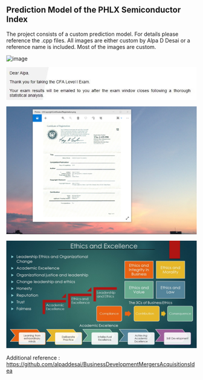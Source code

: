 ## Prediction Model of the PHLX Semiconductor Index

The project consists of a custom prediction model. For details please reference the .cpp files. All images are either custom by Alpa D Desai or a reference name is included. Most of the images are custom. 

![image](MinitabEssentials.jpg)

![image](CFAExam.jpg)

![image](USCopyrightCertificate.png)

![image](Ethics.jpg)

Additional reference : https://github.com/alpaddesai/BusinessDevelopmentMergersAcquisitionsIdea

